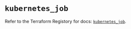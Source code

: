 # `kubernetes_job`

Refer to the Terraform Registory for docs: [`kubernetes_job`](https://registry.terraform.io/providers/hashicorp/kubernetes/2.21.1/docs/resources/job).
